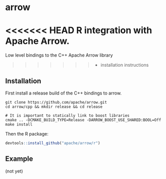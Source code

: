 
<!-- README.md is generated from README.Rmd. Please edit that file -->

# arrow

<<<<<<< HEAD
R integration with Apache Arrow.
=======
Low level bindings to the C++ Apache Arrow library
>>>>>>> + installation instructions

## Installation

First install a release build of the C++ bindings to arrow.

``` shell
git clone https://github.com/apache/arrow.git
cd arrow/cpp && mkdir release && cd release

# It is important to statically link to boost libraries
cmake .. -DCMAKE_BUILD_TYPE=Release -DARROW_BOOST_USE_SHARED:BOOL=Off
make install
```

Then the R package:

``` r
devtools::install_github("apache/arrow/r")
```

## Example

(not yet)
